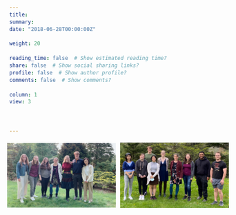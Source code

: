 ```yaml
---
title: 
summary: 
date: "2018-06-28T00:00:00Z"

weight: 20

reading_time: false  # Show estimated reading time?
share: false  # Show social sharing links?
profile: false  # Show author profile?
comments: false  # Show comments?

column: 1
view: 3


  
---
```

<!-- Image Gallery -->
<div style="display: flex; justify-content: center; align-items: center;">
  <img src="HALab2023.jpeg" alt="Healthy Aging Lab gathering 2023" style="width: 50%; margin: 5px;">
  <img src="HALab2022.jpeg" alt="Healthy Aging Lab gathering 2022" style="width: 50%; margin: 5px;">
</div>
<!-- End of Image Gallery -->


